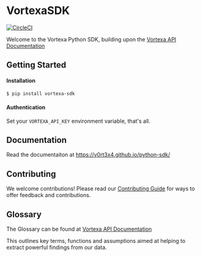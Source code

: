 # VortexaSDK

[![CircleCI](https://circleci.com/gh/V0RT3X4/python-sdk.svg?style=svg&circle-token=d19ee8fc3460b88b36afc28f86539a5f4057d021)](https://circleci.com/gh/V0RT3X4/python-sdk)

Welcome to the Vortexa Python SDK, building upon the [Vortexa API Documentation](https://docs.vortexa.com)


## Getting Started

#### Installation

```bash
$ pip install vortexa-sdk
```

#### Authentication

Set your `VORTEXA_API_KEY` environment variable, that's all.

## Documentation

Read the documentaiton at https://v0rt3x4.github.io/python-sdk/

## Contributing

We welcome contributions! Please read our [Contributing Guide](https://github.com/V0RT3X4/python-sdk/blob/master/CONTRIBUTING.md) for ways to offer feedback and contributions.

## Glossary

The Glossary can be found at [Vortexa API Documentation](https://docs.vortexa.com)

This outlines key terms, functions and assumptions aimed at
helping to extract powerful findings from our data.

